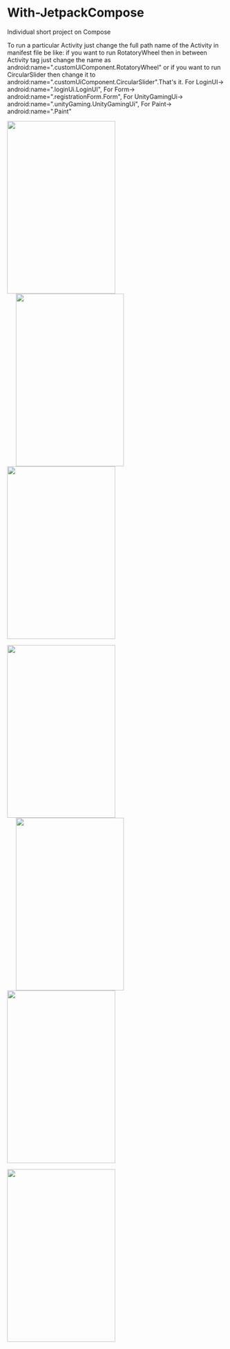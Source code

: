# With-JetpackCompose
Individual short project on Compose

To run a particular Activity just change the full path name of the Activity in manifest file be like:
if you want to run RotatoryWheel then in between Activity tag just change the name as  android:name=".customUiComponent.RotatoryWheel"
or if you want to run CircularSlider then change it to android:name=".customUiComponent.CircularSlider".That's it.
For LoginUI-> android:name=".loginUi.LoginUI",
For Form-> android:name=".registrationForm.Form",
For UnityGamingUi-> android:name=".unityGaming.UnityGamingUi",
For Paint-> android:name=".Paint"



<img src="https://user-images.githubusercontent.com/69786552/178092483-2405eeca-e796-45bd-8deb-14406fbde942.jpeg" width="250" height="400" /><img src="https://user-images.githubusercontent.com/69786552/178092490-f0f673d0-1845-4e3a-afa6-6abbde3e1845.jpeg" width="250" height="400" hspace="20"/><img src="https://user-images.githubusercontent.com/69786552/178092505-4147ab7c-8af2-4c52-a33d-ed2d051e78bf.jpeg" width="250" height="400"/>  


<img src="https://user-images.githubusercontent.com/69786552/178092494-fc9c7309-6591-4456-b413-b8f3afa9d6e6.jpeg" width="250" height="400" /><img src="https://user-images.githubusercontent.com/69786552/178092496-fe9826b4-87ef-4d27-9e56-88ac81bd081c.jpeg" width="250" height="400" hspace="20"/><img src="https://user-images.githubusercontent.com/69786552/178092515-50ae737f-5c4d-4f19-89cb-9b22adaf344f.gif" width="250" height="400"/>  


<img src="https://user-images.githubusercontent.com/69786552/178092509-3fe8faea-3696-4cd0-a8d1-b6ac780a2e5b.gif" width="250" height="400" />
